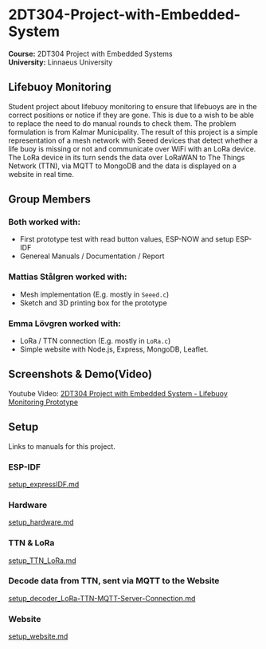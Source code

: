 # 2DT304-Project-with-Embedded-System
**Course:** 2DT304 Project with Embedded Systems  
**University:** Linnaeus University
## Lifebuoy Monitoring
Student project about lifebuoy monitoring to ensure that lifebuoys are in the correct positions or notice if they are gone. This is due to a wish to be able to replace the need to do manual rounds to check them. The problem formulation is from Kalmar Municipality. The result of this project is a simple representation of a mesh network with Seeed devices that detect whether a life buoy is missing or not and communicate over WiFi with an LoRa device. The LoRa device in its turn sends the data over LoRaWAN to The Things Network (TTN), via MQTT to MongoDB and the data is displayed on a website in real time. 

## Group Members
### Both worked with:  
- First prototype test with read button values, ESP-NOW and setup ESP-IDF
- Genereal Manuals / Documentation / Report

### Mattias Stålgren worked with:  
- Mesh implementation (E.g. mostly in ```Seeed.c```)
- Sketch and 3D printing box for the prototype

### Emma Lövgren worked with:
- LoRa / TTN connection (E.g. mostly in ```LoRa.c```)
- Simple website with Node.js, Express, MongoDB, Leaflet.

## Screenshots & Demo(Video)
Youtube Video: [2DT304 Project with Embedded System - Lifebuoy Monitoring Prototype](https://youtu.be/HGqFb-Lzu50?si=iPdqgvS2ZUVpU11g)

## Setup
Links to manuals for this project.

### ESP-IDF
[setup_expressIDF.md](setup_espressIDF.md)

### Hardware
[setup_hardware.md](setup_hardware.md)

### TTN & LoRa
[setup_TTN_LoRa.md](setup_TTN_LoRa.md)

### Decode data from TTN, sent via MQTT to the Website
[setup_decoder_LoRa-TTN-MQTT-Server-Connection.md](setup_decoder_LoRa-TTN-MQTT-Server-Connection.md)

### Website
[setup_website.md](setup_website.md)


